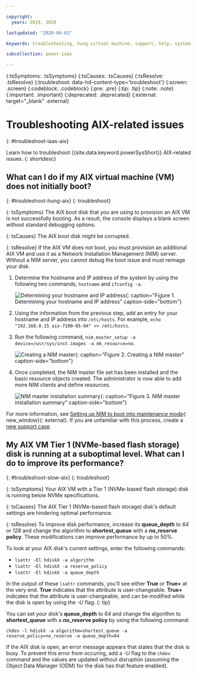 ```yaml
---

copyright:
  years: 2019, 2020

lastupdated: "2020-04-03"

keywords: troubleshooting, hung virtual machine, support, help, system management services, SMS, object data manager, improving performance, suboptimal, lsattr

subcollection: power-iaas

---
```


{:tsSymptoms: .tsSymptoms}
{:tsCauses: .tsCauses}
{:tsResolve: .tsResolve}
{:troubleshoot: data-hd-content-type='troubleshoot'}
{:screen: .screen}
{:codeblock: .codeblock}
{:pre: .pre}
{:tip: .tip}
{:note: .note}
{:important: .important}
{:deprecated: .deprecated}
{:external: target="_blank" .external}

# Troubleshooting AIX-related issues
{: #troubleshoot-iaas-aix}

Learn how to troubleshoot {{site.data.keyword.powerSysShort}} AIX-related issues.
{: shortdesc}

## What can I do if my AIX virtual machine (VM) does not initially boot?
{: #troubleshoot-hung-aix}
{: troubleshoot}

{: tsSymptoms}
The AIX boot disk that you are using to provision an AIX VM is not successfully booting. As a result, the console displays a blank screen without standard debugging options.

{: tsCauses}
The AIX boot disk might be corrupted.

{: tsResolve}
If the AIX VM does not boot, you must provision an additional AIX VM and use it as a Network Installation Management (NIM) server. Without a NIM server, you cannot debug the boot issue and must reimage your disk.

1. Determine the hostname and IP address of the system by using the following two commands, `hostname` and `ifconfig -a`.

    ![Determining your hostname and IP address](./images/terminal-aix-hostname.png "Determining your hostname and IP address"){: caption="Figure 1. Determining your hostname and IP address" caption-side="bottom"}

2. Using the information from the previous step, add an entry for your hostname and IP address into `/etc/hosts`. For example, `echo "192.168.0.15 aix-7100-05-04" >> /etc/hosts`.

3. Run the following command, `nim_master_setup -a device=/usr/sys/inst.images -a mk_resource=no`.

    ![Creating a NIM master](./images/terminal-aix-nim.png "Creating a NIM master"){: caption="Figure 2. Creating a NIM master" caption-side="bottom"}

4. Once completed, the NIM master file set has been installed and the basic resource objects created. The administrator is now able to add more NIM clients and define resources.

    ![NIM master installation summary](./images/terminal-aix-nim-summary.png "NIM master installation summary"){: caption="Figure 3. NIM master installation summary" caption-side="bottom"}

For more information, see [Setting up NIM to boot into maintenance mode](https://www.ibm.com/support/pages/setting-nim-boot-maintenance-mode){: new_window}{: external}. If you are unfamiliar with this process, create a [new support case](/docs/power-iaas?topic=power-iaas-getting-help-and-support).

## My AIX VM Tier 1 (NVMe-based flash storage) disk is running at a suboptimal level. What can I do to improve its performance?
{: #troubleshoot-slow-aix}
{: troubleshoot}

{: tsSymptoms}
Your AIX VM with a Tier 1 (NVMe-based flash storage) disk is running below NVMe specifications.

{: tsCauses}
The AIX Tier 1 (NVMe-based flash storage) disk's default settings are hindering optimal performance.

{: tsResolve}
To improve disk performance, increase its **queue_depth** to *64* or *128* and change the algorithm to **shortest_queue** with a **no_reserve policy**. These modifications can improve performance by up to 50%.

To look at your AIX disk's current settings, enter the following commands:

- `lsattr -El hdiskX -a algorithm`
- `lsattr -El hdiskX -a reserve_policy`
- `lsattr -El hdiskX -a queue_depth`

In the output of these `lsattr` commands, you'll see either **True** or **True+** at the very end. **True** indicates that the attribute is user-changeable. **True+** indicates that the attribute is user-changeable, and can be modified while the disk is open by using the *-U* flag.
{: tip}

You can set your disk's **queue_depth** to *64* and change the algorithm to **shortest_queue** with a **no_reserve policy** by using the following command:

    chdev -l hdiskX -a algorithm=shortest_queue -a reserve_policy=no_reserve -a queue_depth=64

If the AIX disk is open, an error message appears that states that the disk is busy. To prevent this error from occuring, add a *-U* flag to the `chdev` command and the values are updated without disruption (assuming the Object Data Manager (ODM) for the disk has that feature enabled).
